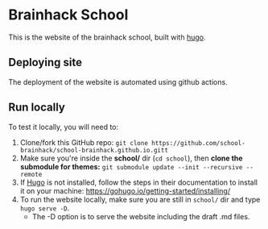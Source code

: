 # Brainhack School
This is the website of the brainhack school, built with [hugo](https://gohugo.io/). 

## Deploying site
The deployment of the website is automated using github actions. 

## Run locally 
To test it locally, you will need to:
1. Clone/fork this GitHub repo: `git clone https://github.com/school-brainhack/school-brainhack.github.io.gitt`
1. Make sure you're inside the **school/** dir (`cd school`), then **clone the submodule for themes:** `git submodule update --init --recursive --remote`
1. If [Hugo](https://gohugo.io/) is not installed, follow the steps in their documentation to install it on your machine: https://gohugo.io/getting-started/installing/
1. To run the website locally, make sure you are still in `school/` dir and type `hugo serve -D`.
   - The -D option is to serve the website including the draft .md files.
   



